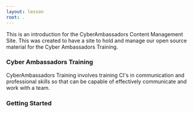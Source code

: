 ```yaml
---
layout: lesson
root: .
---
```


This is an introduction for the CyberAmbassadors Content Management Site. This was created to have a site to hold and manage our open source material for the Cyber Ambassadors Training.

### Cyber Ambassadors Training
CyberAmbassadors Training involves training CI's in communication and professional skills so that can be capable of effectively communicate and work with a team.

### Getting Started
